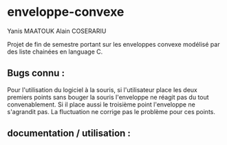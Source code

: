 # enveloppe-convexe
Yanis MAATOUK
Alain COSERARIU

Projet de fin de semestre portant sur les enveloppes convexe modélisé par des liste chainées en language C.

## Bugs connu :
Pour l'utilisation du logiciel à la souris, si l'utilisateur place les deux premiers points sans bouger la souris
l'enveloppe ne réagit pas du tout convenablement. Si il place aussi le troisième point l'enveloppe ne s'agrandit pas.
La fluctuation ne corrige pas le problème pour ces points.

## documentation / utilisation :
